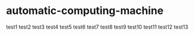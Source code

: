 # automatic-computing-machine

test1
test2
test3
test4
test5
test6
test7
test8
test9
test10
test11
test12
test13
